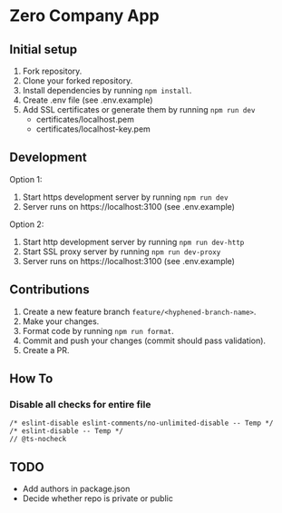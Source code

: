 # Zero Company App

## Initial setup

1. Fork repository.
2. Clone your forked repository.
3. Install dependencies by running `npm install`.
4. Create .env file (see .env.example)
5. Add SSL certificates or generate them by running `npm run dev`
   - certificates/localhost.pem
   - certificates/localhost-key.pem

## Development

Option 1:

1. Start https development server by running `npm run dev`
2. Server runs on https://localhost:3100 (see .env.example)

Option 2:

1. Start http development server by running `npm run dev-http`
2. Start SSL proxy server by running `npm run dev-proxy`
3. Server runs on https://localhost:3100 (see .env.example)

## Contributions

1. Create a new feature branch `feature/<hyphened-branch-name>`.
2. Make your changes.
3. Format code by running `npm run format`.
4. Commit and push your changes (commit should pass validation).
5. Create a PR.

## How To

### Disable all checks for entire file

```
/* eslint-disable eslint-comments/no-unlimited-disable -- Temp */
/* eslint-disable -- Temp */
// @ts-nocheck
```

## TODO

- Add authors in package.json
- Decide whether repo is private or public
